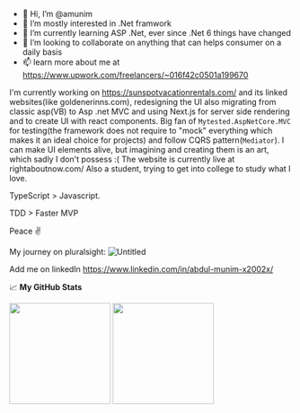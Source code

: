 - 👋 Hi, I’m @amunim
- 👀 I’m mostly interested in .Net framwork
- 🌱 I’m currently learning ASP .Net, ever since .Net 6 things have changed
- 💞️ I’m looking to collaborate on anything that can helps consumer on a daily basis
- 📫 learn more about me at https://www.upwork.com/freelancers/~016f42c0501a199670    

I'm currently working on https://sunspotvacationrentals.com/ and its linked websites(like goldenerinns.com), redesigning the UI also migrating from classic asp(VB) to Asp .net MVC and using Next.js for server side rendering and to create UI with react components. Big fan of `Mytested.AspNetCore.MVC` for testing(the framework does not require to "mock" everything which makes it an ideal choice for projects) and follow CQRS pattern(`Mediator`). I can make UI elements alive, but imagining and creating them is an art, which sadly I don't possess :( The website is currently live at rightaboutnow.com/
Also a student, trying to get into college to study what I love.

TypeScript > Javascript.

TDD > Faster MVP

Peace ✌️

My journey on pluralsight: 
![Untitled](https://user-images.githubusercontent.com/24316328/153341056-550e7cf1-617c-4a8f-8b40-bee94a92a44c.png)


Add me on linkedIn https://www.linkedin.com/in/abdul-munim-x2002x/

📈 **My GitHub Stats**

<p>
  <img height="180em" src="https://github-readme-stats.vercel.app/api?username=amunim&show_icons=true&hide_border=true&theme=cobalt&count_private=true&include_all_commits=false" />
  <img height="180em" src="https://github-readme-stats.vercel.app/api/top-langs/?username=amunim&show_icons=true&hide_border=true&theme=cobalt&hide=hlsl,shaderlab&exclude_repo=OCRAIProject&layout=compact&langs_count=8"/>
</p>

<!---
amunim/amunim is a ✨ special ✨ repository because its `README.md` (this file) appears on your GitHub profile.
You can click the Preview link to take a look at your changes.
--->
